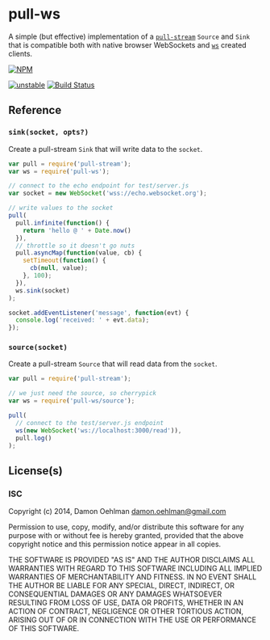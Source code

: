# pull-ws

A simple (but effective) implementation of a
[`pull-stream`](https://github.com/dominictarr/pull-stream) `Source` and `Sink`
that is compatible both with native browser WebSockets and
[`ws`](https://github.com/einaros/ws) created clients.


[![NPM](https://nodei.co/npm/pull-ws.png)](https://nodei.co/npm/pull-ws/)

[![unstable](https://img.shields.io/badge/stability-unstable-yellowgreen.svg)](https://github.com/dominictarr/stability#unstable) [![Build Status](https://img.shields.io/travis/DamonOehlman/pull-ws.svg?branch=master)](https://travis-ci.org/DamonOehlman/pull-ws) 

## Reference

### `sink(socket, opts?)`

Create a pull-stream `Sink` that will write data to the `socket`.

```js
var pull = require('pull-stream');
var ws = require('pull-ws');

// connect to the echo endpoint for test/server.js
var socket = new WebSocket('wss://echo.websocket.org');

// write values to the socket
pull(
  pull.infinite(function() {
    return 'hello @ ' + Date.now()
  }),
  // throttle so it doesn't go nuts
  pull.asyncMap(function(value, cb) {
    setTimeout(function() {
      cb(null, value);
    }, 100);
  }),
  ws.sink(socket)
);

socket.addEventListener('message', function(evt) {
  console.log('received: ' + evt.data);
});

```

### `source(socket)`

Create a pull-stream `Source` that will read data from the `socket`.

```js
var pull = require('pull-stream');

// we just need the source, so cherrypick
var ws = require('pull-ws/source');

pull(
  // connect to the test/server.js endpoint
  ws(new WebSocket('ws://localhost:3000/read')),
  pull.log()
);

```

## License(s)

### ISC

Copyright (c) 2014, Damon Oehlman <damon.oehlman@gmail.com>

Permission to use, copy, modify, and/or distribute this software for any
purpose with or without fee is hereby granted, provided that the above
copyright notice and this permission notice appear in all copies.

THE SOFTWARE IS PROVIDED "AS IS" AND THE AUTHOR DISCLAIMS ALL WARRANTIES WITH
REGARD TO THIS SOFTWARE INCLUDING ALL IMPLIED WARRANTIES OF MERCHANTABILITY
AND FITNESS. IN NO EVENT SHALL THE AUTHOR BE LIABLE FOR ANY SPECIAL, DIRECT,
INDIRECT, OR CONSEQUENTIAL DAMAGES OR ANY DAMAGES WHATSOEVER RESULTING FROM
LOSS OF USE, DATA OR PROFITS, WHETHER IN AN ACTION OF CONTRACT, NEGLIGENCE OR
OTHER TORTIOUS ACTION, ARISING OUT OF OR IN CONNECTION WITH THE USE OR
PERFORMANCE OF THIS SOFTWARE.
